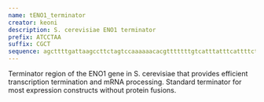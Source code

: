 ```yaml
---
name: tENO1_terminator
creator: keoni
description: S. cerevisiae ENO1 terminator
prefix: ATCCTAA
suffix: CGCT
sequence: agcttttgattaagccttctagtccaaaaaacacgtttttttgtcatttatttcattttcttagaatagtttagtttattcattttatagtcacgaatgttttatgattctatatagggttgcaaacaagcatttttcattttatgttaaaacaatttcaggtttaccttttattctgcttgtggtgacgcgtgtatccgcccgctcttttggtcacccatgtat
---
```


Terminator region of the ENO1 gene in S. cerevisiae that provides efficient transcription termination and mRNA processing. Standard terminator for most expression constructs without protein fusions.